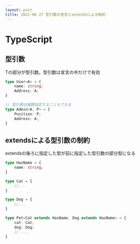 ```yaml
---
layout: post
title: 2022-06-27 型引数の宣言とextendsによる制約
---
```


# TypeScript
## 型引数
Tの部分が型引数。型引数は宣言の中だけで有効

```typescript
type User<A> = {
    name: string;
    Address: A;
}

// 型引数は複数指定することもできる
type Admin<A, P> = {
    Position: P;
    Address: A;
}
```

## extendsによる型引数の制約

extendsの後ろに指定した型が前に指定した型引数の部分型になる

```typescript
type HasName = {
    name: string;
}

type Cat = {
    //...
}

type Dog = {
    //...
}

type Pet<Cat extends HasName, Dog extends HasName> = {
    cat: Cat;
    dog: Dog;
    // ....
}
```

